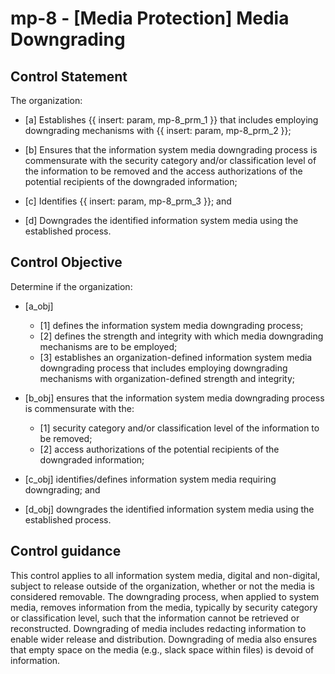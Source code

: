 # mp-8 - \[Media Protection\] Media Downgrading

## Control Statement

The organization:

- \[a\] Establishes {{ insert: param, mp-8_prm_1 }} that includes employing downgrading mechanisms with {{ insert: param, mp-8_prm_2 }};

- \[b\] Ensures that the information system media downgrading process is commensurate with the security category and/or classification level of the information to be removed and the access authorizations of the potential recipients of the downgraded information;

- \[c\] Identifies {{ insert: param, mp-8_prm_3 }}; and

- \[d\] Downgrades the identified information system media using the established process.

## Control Objective

Determine if the organization:

- \[a_obj\]

  - \[1\] defines the information system media downgrading process;
  - \[2\] defines the strength and integrity with which media downgrading mechanisms are to be employed;
  - \[3\] establishes an organization-defined information system media downgrading process that includes employing downgrading mechanisms with organization-defined strength and integrity;

- \[b_obj\] ensures that the information system media downgrading process is commensurate with the:

  - \[1\] security category and/or classification level of the information to be removed;
  - \[2\] access authorizations of the potential recipients of the downgraded information;

- \[c_obj\] identifies/defines information system media requiring downgrading; and

- \[d_obj\] downgrades the identified information system media using the established process.

## Control guidance

This control applies to all information system media, digital and non-digital, subject to release outside of the organization, whether or not the media is considered removable. The downgrading process, when applied to system media, removes information from the media, typically by security category or classification level, such that the information cannot be retrieved or reconstructed. Downgrading of media includes redacting information to enable wider release and distribution. Downgrading of media also ensures that empty space on the media (e.g., slack space within files) is devoid of information.
